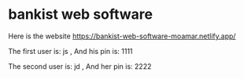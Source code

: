 # bankist web software 

Here is the website https://bankist-web-software-moamar.netlify.app/

The first user is: js ,
And his pin is: 1111

The second user is: jd ,
And her pin is: 2222

